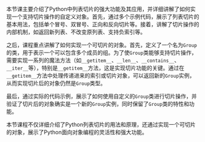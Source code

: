 本节课主要介绍了Python中列表切片的强大功能及其应用，并详细讲解了如何实现一个支持切片操作的自定义对象。首先，通过多个示例代码，展示了列表切片的基本用法，包括单个冒号、双冒号、正向和反向切片等。接着，讲解了切片操作的内部机制，如返回新列表、不改变原列表、支持负索引等。

之后，课程重点讲解了如何实现一个可切片的对象。首先，定义了一个名为`Group`的类，用于表示一个可以包含多个成员的组。为了使`Group`类能够支持切片操作，需要实现一系列的魔法方法（如`__getitem__`、`__len__`、`__contains__`、`__iter__`等），特别是`__getitem__`方法，这是实现切片功能的关键。通过在`__getitem__`方法中处理传递进来的索引或切片对象，可以返回新的`Group`实例，从而实现切片后的对象仍然是`Group`类型。

最后，通过实际的代码示例，展示了如何使用自定义的`Group`类进行切片操作，并验证了切片后的对象确实是一个新的`Group`实例，同时保留了`Group`类的特性和功能。

本节课程不仅详细介绍了Python列表切片的用法和原理，还通过实现一个可切片的对象，展示了Python面向对象编程的灵活性和强大功能。